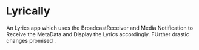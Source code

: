 # Lyrically
An Lyrics app which uses the BroadcastReceiver and Media Notification to Receive the MetaData and Display the Lyrics accordingly.
 FUrther drastic changes promised .
